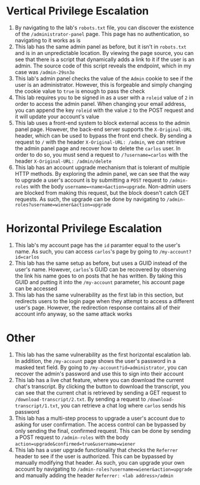 # Vertical Privilege Escalation
1. By navigating to the lab's `robots.txt` file, you can discover the existence of the `/administrator-panel` page. This page has no authentication, so navigating to it works as is
2. This lab has the same admin panel as before, but it isn't in `robots.txt` and is in an unpredictable location. By viewing the page source, you can see that there is a script that dynamically adds a link to it if the user is an admin. The source code of this script reveals the endpoint, which in my case was `/admin-29sn3o`
3. This lab's admin panel checks the value of the `Admin` cookie to see if the user is an administrator. However, this is forgeable and simply changing the cookie value to `true` is enough to pass the check
4. This lab requires you to be signed in as a user with a `roleid` value of `2` in order to access the admin panel. When changing your email address, you can append the key `roleid` with the value `2` to the POST request and it will update your account's value
5. This lab uses a front-end system to block external access to the admin panel page. However, the back-end server supports the `X-Original-URL` header, which can be used to bypass the front end check. By sending a request to `/` with the header `X-Original-URL: /admin`, we can retrieve the admin panel page and recover how to delete the `carlos` user. In order to do so, you must send a request to `/?username=carlos` with the header `X-Original-URL: /admin/delete`
6. This lab has an account upgrade mechanism that is tolerant of multiple HTTP methods. By exploring the admin panel, we can see that the way to upgrade a user's account is by submitting a `POST` request to `/admin-roles` with the body `username=<name>&action=upgrade`. Non-admin users are blocked from making this request, but the block doesn't catch GET requests. As such, the upgrade can be done by navigating to `/admin-roles?username=wiener&action=upgrade`

# Horizontal Privilege Escalation
1. This lab's my account page has the `id` paramter equal to the user's name. As such, you can access `carlos`'s page by going to `/my-account?id=carlos`
2. This lab has the same setup as before, but uses a GUID instead of the user's name. However, `carlos`'s GUID can be recovered by observing the link his name goes to on posts that he has written. By taking this GUID and putting it into the `/my-account` parameter, his account page can be accessed
3. This lab has the same vulnerability as the first lab in this section, but redirects users to the login page when they attempt to access a different user's page. However, the redirection response contains all of their account info anyway, so the same attack works

# Other
1. This lab has the same vulnerability as the first horizontal escalation lab. In addition, the `/my-account` page shows the user's password in a masked text field. By going to `/my-account?id=administrator`, you can recover the admin's password and use this to sign into their account
2. This lab has a live chat feature, where you can download the current chat's transcript. By clicking the button to download the transcript, you can see that the current chat is retrieved by sending a GET request to `/download-transcript/2.txt`. By sending a request to `/download-transcript/1.txt`, you can retrieve a chat log where `carlos` sends his password
3. This lab has a multi-step process to upgrade a user's account due to asking for user confirmation. The access control can be bypassed by only sending the final, confirmed request. This can be done by sending a POST request to `/admin-roles` with the body `action=upgrade&confirmed=true&username=wiener`
4. This lab has a user upgrade functionality that checks the `Referrer` header to see if the user is authorized. This can be bypassed by manually modifying that header. As such, you can upgrade your own account by navigating to `/admin-roles?username=wiener&action=upgrade` and manually adding the header `Referrer: <lab address>/admin`
